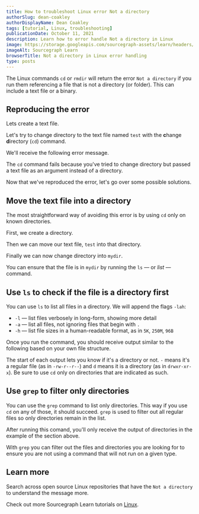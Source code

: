 ```yaml
---
title: How to troubleshoot Linux error Not a directory
authorSlug: dean-coakley
authorDisplayName: Dean Coakley
tags: [tutorial, Linux, troubleshooting]
publicationDate: October 11, 2021
description: Learn how to error handle Not a directory in Linux
image: https://storage.googleapis.com/sourcegraph-assets/learn/headers/sourcegraph-learn-header.png
imageAlt: Sourcegraph Learn
browserTitle: Not a directory in Linux error handling
type: posts
---
```


The Linux commands `cd` or `rmdir` will return the error `Not a directory` if you run them referencing a file that is not a directory (or folder). This can include a text file or a binary.

## Reproducing the error

Lets create a text file.

<PrismSyntaxHighlighter
input='echo "test" > test'
language='bash'
/>

Let's try to change directory to the text file named `test` with the **c**hange **d**irectory (`cd`) command.

<PrismSyntaxHighlighter
input='cd test'
language='bash'
/>

We'll receive the following error message.

<OutputHighlighter
input='cd: not a directory: test'
/>

The `cd` command fails because you've tried to change directory but passed a text file as an argument instead of a directory.

Now that we've reproduced the error, let's go over some possible solutions.

## Move the text file into a directory

The most straightforward way of avoiding this error is by using `cd` only on known directories.

First, we create a directory.

<PrismSyntaxHighlighter
input='mkdir mydir'
language='bash'
/>

Then we can move our text file, `test` into that directory.

<PrismSyntaxHighlighter
input='mv test mydir/test'
language='bash'
/>

Finally we can now change directory into `mydir`.

<PrismSyntaxHighlighter
input='cd mydir'
language='bash'
/>

You can ensure that the file is in `mydir` by running the `ls` — or _list_ — command.

## Use `ls` to check if the file is a directory first

You can use `ls` to list all files in a directory. We will append the flags `-lah`:

* `-l` — list files verbosely in long-form, showing more detail
* `-a` — list all files, not ignoring files that begin with `.`
* `-h` — list file sizes in a human-readable format, as in `5K`, `250M`, `96B`


<PrismSyntaxHighlighter
input='ls -lah'
language='bash'
/>

Once you run the command, you should receive output similar to the following based on your own file structure. 

<OutputHighlighter
input='total 1848
-rw-r--r--    1 user  Users   156B 11 Oct 12:17 .babelrc
-rw-r--r--    1 user  Users    72B 11 Oct 12:24 .env
-rw-r--r--    1 user  Users   204B 11 Oct 20:12 .eslintrc.js
-rw-r--r--    1 user  Users   390B 11 Oct 12:17 .eslintrc.json
drwxr-xr-x   14 user  Users   448B 11 Oct 20:25 .git
drwxr-xr-x    3 user  Users    96B 11 Oct 12:17 .githooks
drwxr-xr-x    4 user  Users   128B 11 Oct 12:17 .github
...'
/>

The start of each output lets you know if it's a directory or not. `-` means it's a regular file (as in `-rw-r--r--`) and `d` means it is a directory (as in `drwxr-xr-x`). Be sure to use `cd` only on directories that are indicated as such. 

## Use `grep` to filter only directories

You can use the `grep` command to list only directories. This way if you use `cd` on any of those, it should succeed. `grep` is used to filter out all regular files so only directories remain in the list.

<PrismSyntaxHighlighter
input='ls -lAh | grep "^d"'
language='bash'
/>

After running this comand, you'll only receive the output of directories in the example of the section above. 

<OutputHighlighter
input='drwxr-xr-x   14 user  Users   448B 11 Oct 20:25 .git
drwxr-xr-x    3 user  Users    96B 11 Oct 12:17 .githooks
drwxr-xr-x    4 user  Users   128B 11 Oct 12:17 .github
...'
/>

With `grep` you can filter out the files and directories you are looking for to ensure you are not using a command that will not run on a given type. 


## Learn more

Search across open source Linux repositories that have the `Not a directory` to understand the message more.

<SourcegraphSearch query="Not a directory" patternType="literal"/>

Check out more Sourcegraph Learn tutorials on [Linux](https://learn.sourcegraph.com/tags/linux).

